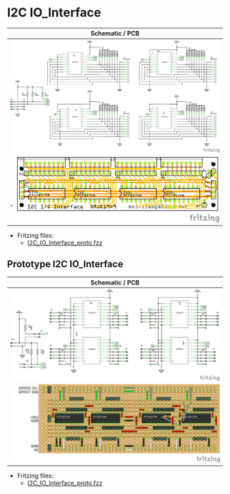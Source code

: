 # I2C IO_Interface

|Schematic / PCB|
|:---:|
|![schem](./Images/I2C_IO_Interface_schem.png)|
|![PCB](./Images/I2C_IO_Interface_pcb.png)|

* Fritzing files:
  * [I2C_IO_Interface_proto.fzz](./I2C_IO_Interface.fzz)

## Prototype I2C IO_Interface

|Schematic / PCB|
|:---:|
|![schem](./Images/I2C_IO_Interface_proto_schem.png)|
|![PCB](./Images/I2C_IO_Interface_proto_bb.png)|

* Fritzing files:
  * [I2C_IO_Interface_proto.fzz](./I2C_IO_Interface.fzz)
